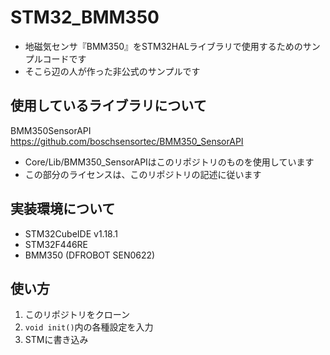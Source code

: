 # STM32_BMM350

- 地磁気センサ『BMM350』をSTM32HALライブラリで使用するためのサンプルコードです
- そこら辺の人が作った非公式のサンプルです 

## 使用しているライブラリについて

BMM350SensorAPI
https://github.com/boschsensortec/BMM350_SensorAPI

- Core/Lib/BMM350_SensorAPIはこのリポジトリのものを使用しています
- この部分のライセンスは、このリポジトリの記述に従います

## 実装環境について

- STM32CubeIDE v1.18.1
- STM32F446RE
- BMM350 (DFROBOT SEN0622)

## 使い方

1. このリポジトリをクローン
2. ```void init()```内の各種設定を入力
3. STMに書き込み
